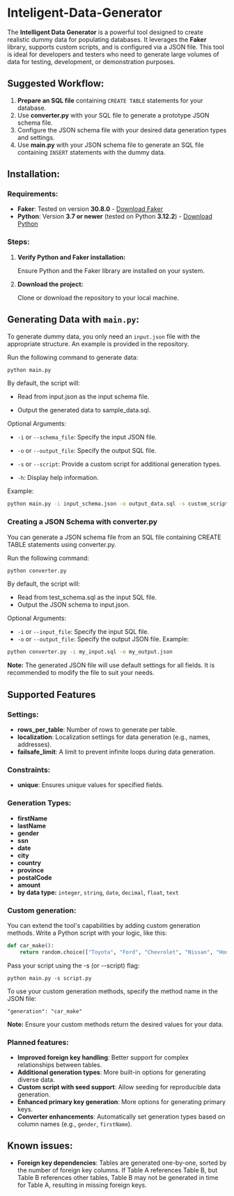 # Inteligent-Data-Generator

The **Intelligent Data Generator** is a powerful tool designed to create realistic dummy data for populating databases. It leverages the **Faker** library, supports custom scripts, and is configured via a JSON file. This tool is ideal for developers and testers who need to generate large volumes of data for testing, development, or demonstration purposes.

## Suggested Workflow:
1. **Prepare an SQL file** containing `CREATE TABLE` statements for your database.
2. Use **converter.py** with your SQL file to generate a prototype JSON schema file.
3. Configure the JSON schema file with your desired data generation types and settings.
4. Use **main.py** with your JSON schema file to generate an SQL file containing `INSERT` statements with the dummy data.

## Installation:

### Requirements:
- **Faker**: Tested on version **30.8.0** - [Download Faker](https://pypi.org/project/Faker/30.8.0/)
- **Python**: Version **3.7 or newer** (tested on Python **3.12.2**) - [Download Python](https://www.python.org/downloads/)

### Steps:

1. **Verify Python and Faker installation:**

    Ensure Python and the Faker library are installed on your system.

2. **Download the project:**
   
    Clone or download the repository to your local machine.
  
## Generating Data with `main.py`:

To generate dummy data, you only need an `input.json` file with the appropriate structure. An example is provided in the repository.

Run the following command to generate data:

```bash
python main.py
```
By default, the script will:

- Read from input.json as the input schema file.

- Output the generated data to sample_data.sql.

Optional Arguments:

- `-i` or `--schema_file`: Specify the input JSON file.

- `-o` or `--output_file`: Specify the output SQL file.

- `-s` or `--script`: Provide a custom script for additional generation types.

- `-h`: Display help information.

Example:
```bash
python main.py -i input_schema.json -o output_data.sql -s custom_script.py
```

### Creating a JSON Schema with converter.py
You can generate a JSON schema file from an SQL file containing CREATE TABLE statements using converter.py.

Run the following command:
```bash
python converter.py
```
By default, the script will:

- Read from test_schema.sql as the input SQL file.
- Output the JSON schema to input.json.

Optional Arguments:

- `-i` or `--input_file`: Specify the input SQL file.
- `-o` or `--output_file`: Specify the output JSON file.
Example:
```bash
python converter.py -i my_input.sql -o my_output.json
```
**Note:** The generated JSON file will use default settings for all fields. It is recommended to modify the file to suit your needs.

## Supported Features

### Settings:
- **rows_per_table**: Number of rows to generate per table.
- **localization**: Localization settings for data generation (e.g., names, addresses).
- **failsafe_limit**: A limit to prevent infinite loops during data generation.

### Constraints:
- **unique**: Ensures unique values for specified fields.

### Generation Types:
- **firstName**
- **lastName**
- **gender**
- **ssn**
- **date**
- **city**
- **country**
- **province**
- **postalCode**
- **amount**
- **by data type:** `integer`, `string`, `date`, `decimal`, `float`, `text`

### Custom generation:
You can extend the tool's capabilities by adding custom generation methods. Write a Python script with your logic, like this:

```python
def car_make():
    return random.choice(["Toyota", "Ford", "Chevrolet", "Nissan", "Honda", "Jeep", "Dodge", "Subaru", "Hyundai", "BMW"])
```

Pass your script using the -s (or --script) flag:
```
python main.py -s script.py
```
To use your custom generation methods, specify the method name in the JSON file:
```
"generation": "car_make"
```
**Note:** Ensure your custom methods return the desired values for your data.

### Planned features:
- **Improved foreign key handling**: Better support for complex relationships between tables.
- **Additional generation types**: More built-in options for generating diverse data.
- **Custom script with seed support**: Allow seeding for reproducible data generation.
- **Enhanced primary key generation**: More options for generating primary keys.
- **Converter enhancements**: Automatically set generation types based on column names (e.g., `gender`, `firstName`).

## Known issues:
- **Foreign key dependencies**: Tables are generated one-by-one, sorted by the number of foreign key columns. If Table A references Table B, but Table B references other tables, Table B may not be generated in time for Table A, resulting in missing foreign keys.

